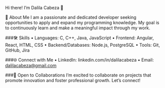 Hi there! I’m Dalila Cabeza 👋

🚀 About Me
I am a passionate and dedicated developer seeking opportunities to apply and expand my programming knowledge. My goal is to continuously learn and make a meaningful impact through my work.

###🛠️ Skills
	•	Languages: C, C++, Java, JavaScript
	•	Frontend: Angular, React, HTML, CSS
	•	Backend/Databases: Node.js, PostgreSQL
	•	Tools: Git, GitHub, Jira

###🌐 Connect with Me
	•	LinkedIn: linkedin.com/in/dalilacabeza
	•	Email: dalilacabeza@gmail.com

###🤝 Open to Collaborations
I’m excited to collaborate on projects that promote innovation and foster professional growth. Let’s connect!
